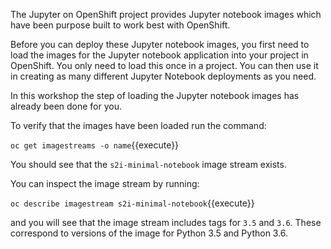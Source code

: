 The Jupyter on OpenShift project provides Jupyter notebook images which have been purpose built to work best with OpenShift.

Before you can deploy these Jupyter notebook images, you first need to load the images for the Jupyter notebook application into your project in OpenShift. You only need to load this once in a project. You can then use it in creating as many different Jupyter Notebook deployments as you need.

In this workshop the step of loading the Jupyter notebook images has already been done for you.

To verify that the images have been loaded run the command:

``oc get imagestreams -o name``{{execute}}

You should see that the `s2i-minimal-notebook` image stream exists.

You can inspect the image stream by running:

``oc describe imagestream s2i-minimal-notebook``{{execute}}

and you will see that the image stream includes tags for `3.5` and `3.6`. These correspond to versions of the image for Python 3.5 and Python 3.6.

